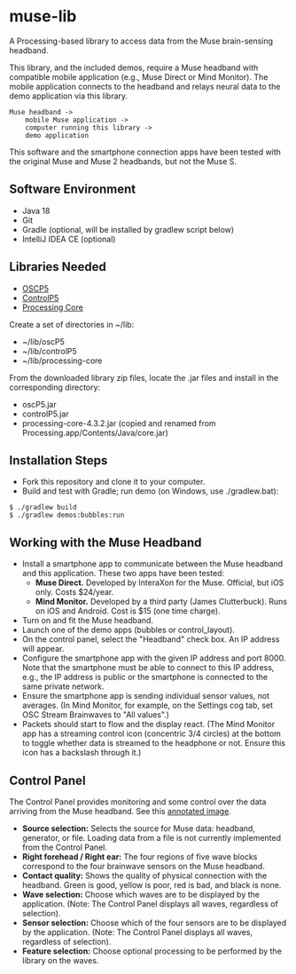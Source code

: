 # muse-lib
A Processing-based library to access data from the Muse brain-sensing headband.

This library, and the included demos, require a Muse headband with compatible
mobile application (e.g., Muse Direct or Mind Monitor).  The mobile application
connects to the headband and relays neural data to the demo application via this library.

```
Muse headband ->
    mobile Muse application ->
    computer running this library ->
    demo application
```

This software and the smartphone connection apps have been tested with the original Muse and Muse 2 headbands,
but not the Muse S.

## Software Environment

* Java 18
* Git
* Gradle (optional, will be installed by gradlew script below)
* IntelliJ IDEA CE (optional)

## Libraries Needed

* [OSCP5](https://code.google.com/archive/p/oscp5/downloads)
* [ControlP5](https://www.sojamo.de/libraries/controlP5/)
* [Processing Core](https://processing.org/download)

Create a set of directories in ~/lib:
* ~/lib/oscP5
* ~/lib/controlP5
* ~/lib/processing-core

From the downloaded library zip files, locate the .jar files and install in the corresponding directory:
* oscP5.jar
* controlP5.jar
* processing-core-4.3.2.jar (copied and renamed from Processing.app/Contents/Java/core.jar) 

## Installation Steps

* Fork this repository and clone it to your computer.
* Build and test with Gradle; run demo (on Windows, use ./gradlew.bat):

```
$ ./gradlew build
$ ./gradlew demos:bubbles:run
```

## Working with the Muse Headband

* Install a smartphone app to communicate between the Muse headband and this application. These two apps have been tested:
  * **Muse Direct.**  Developed by InteraXon for the Muse.  Official, but iOS only.  Costs $24/year.  
  * **Mind Monitor.**  Developed by a third party (James Clutterbuck).  Runs on iOS and Android.  Cost is $15 (one time charge).
* Turn on and fit the Muse headband.
* Launch one of the demo apps (bubbles or control_layout).
* On the control panel, select the "Headband" check box.  An IP address will appear.
* Configure the smartphone app with the given IP address and port 8000.  Note that the smartphone must be able to connect to this IP address, e.g., the IP address is public or the smartphone is connected to the same private network.
* Ensure the smartphone app is sending individual sensor values, not averages.  (In Mind Monitor, for example, on the Settings cog tab, set OSC Stream Brainwaves to "All values".)
* Packets should start to flow and the display react.  (The Mind Monitor app has a streaming control icon (concentric 3/4 circles) at the bottom to toggle whether data is streamed to the headphone or not.  Ensure this icon has a backslash through it.)

## Control Panel

The Control Panel provides monitoring and some control over the data arriving from the Muse headband.  See this [annotated image](https://imgur.com/a/OZXjMig).

* **Source selection:** Selects the source for Muse data: headband, generator, or file.  Loading data from a file is not currently implemented from the Control Panel.
* **Right forehead / Right ear:** The four regions of five wave blocks correspond to the four brainwave sensors on the Muse headband.
* **Contact quality:** Shows the quality of physical connection with the headband.  Green is good, yellow is poor, red is bad, and black is none.
* **Wave selection:** Choose which waves are to be displayed by the application.  (Note: The Control Panel displays all waves, regardless of selection).
* **Sensor selection:** Choose which of the four sensors are to be displayed by the application. (Note: The Control Panel displays all waves, regardless of selection).
* **Feature selection:** Choose optional processing to be performed by the library on the waves.

